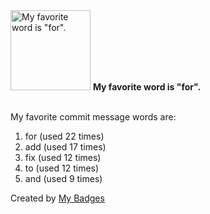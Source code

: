 <img src="https://github.com/my-badges/my-badges/blob/master/src/all-badges/favorite-word/favorite-word.png?raw=true" alt="My favorite word is &quot;for&quot;." title="My favorite word is &quot;for&quot;." width="128">
<strong>My favorite word is &quot;for&quot;.</strong>
<br><br>

My favorite commit message words are:

1. for (used 22 times)
2. add (used 17 times)
3. fix (used 12 times)
4. to (used 12 times)
5. and (used 9 times)


Created by <a href="https://github.com/my-badges/my-badges">My Badges</a>